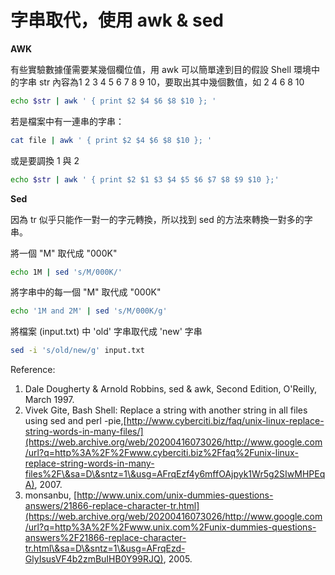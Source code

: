 # 字串取代，使用 awk & sed

**AWK**

有些實驗數據僅需要某幾個欄位值，用 awk 可以簡單達到目的假設 Shell 環境中的字串 str 內容為1 2 3 4 5 6 7 8 9 10，要取出其中幾個數值，如 2 4 6 8 10

```bash
echo $str | awk ' { print $2 $4 $6 $8 $10 }; '
```

若是檔案中有一連串的字串：

```bash
cat file | awk ' { print $2 $4 $6 $8 $10 }; '
```

或是要調換 1 與 2

```bash
echo $str | awk ' { print $2 $1 $3 $4 $5 $6 $7 $8 $9 $10 };'
```

**Sed**

因為 tr 似乎只能作一對一的字元轉換，所以找到 sed 的方法來轉換一對多的字串。

將一個 "M" 取代成 "000K"

```bash
echo 1M | sed 's/M/000K/'
```

將字串中的每一個 "M" 取代成 "000K"

```bash
echo '1M and 2M' | sed 's/M/000K/g'
```

將檔案 (input.txt) 中 'old' 字串取代成 'new' 字串

```bash
sed -i 's/old/new/g' input.txt
```

Reference:

1. Dale Dougherty & Arnold Robbins, sed & awk, Second Edition, O'Reilly, March 1997.
2. Vivek Gite, Bash Shell: Replace a string with another string in all files using sed and perl -pie,[http://www.cyberciti.biz/faq/unix-linux-replace-string-words-in-many-files/](https://web.archive.org/web/20200416073026/http://www.google.com/url?q=http%3A%2F%2Fwww.cyberciti.biz%2Ffaq%2Funix-linux-replace-string-words-in-many-files%2F\&sa=D\&sntz=1\&usg=AFrqEzf4y6mffOAjpyk1Wr5g2SIwMHPEqA), 2007.
3. monsanbu, [http://www.unix.com/unix-dummies-questions-answers/21866-replace-character-tr.html](https://web.archive.org/web/20200416073026/http://www.google.com/url?q=http%3A%2F%2Fwww.unix.com%2Funix-dummies-questions-answers%2F21866-replace-character-tr.html\&sa=D\&sntz=1\&usg=AFrqEzd-GlyIsusVF4b2zmBuIHB0Y99RJQ), 2005.
